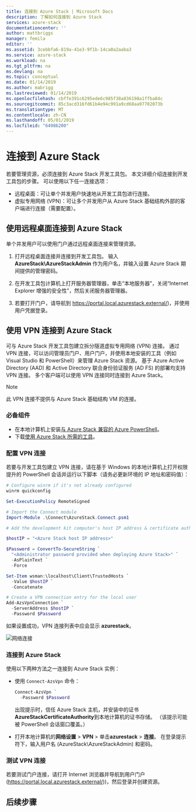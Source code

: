 ```yaml
---
title: 连接到 Azure Stack | Microsoft Docs
description: 了解如何连接到 Azure Stack
services: azure-stack
documentationcenter: ''
author: mattbriggs
manager: femila
editor: ''
ms.assetid: 3cebbfa6-819a-41e3-9f1b-14ca0a2aaba3
ms.service: azure-stack
ms.workload: na
ms.tgt_pltfrm: na
ms.devlang: na
ms.topic: conceptual
ms.date: 01/14/2019
ms.author: mabrigg
ms.lastreviewed: 01/14/2019
ms.openlocfilehash: cbffe391c6295ede6c985f38a836198a1ffba84c
ms.sourcegitcommit: 85c3acd316fd61b4e94c991a9cd68aa97702073b
ms.translationtype: MT
ms.contentlocale: zh-CN
ms.lasthandoff: 05/01/2019
ms.locfileid: "64986200"
---
```

# <a name="connect-to-azure-stack"></a>连接到 Azure Stack

若要管理资源，必须连接到 Azure Stack 开发工具包。 本文详细介绍连接到开发工具包的步骤。 可以使用以下任一连接选项：

* 远程桌面：可让单个并发用户快速地从开发工具包进行连接。
* 虚拟专用网络 (VPN)：可让多个并发用户从 Azure Stack 基础结构外部的客户端进行连接（需要配置）。

## <a name="connect-to-azure-stack-with-remote-desktop"></a>使用远程桌面连接到 Azure Stack
单个并发用户可以使用门户通过远程桌面连接来管理资源。

1. 打开远程桌面连接并连接到开发工具包。 输入 **AzureStack\AzureStackAdmin** 作为用户名，并输入设置 Azure Stack 期间提供的管理密码。  

2. 在开发工具包计算机上打开服务器管理器，单击“本地服务器”，关闭“Internet Explorer 增强的安全性”，然后关闭服务器管理器。

3. 若要打开门户，请导航到 https://portal.local.azurestack.external/)，并使用用户凭据登录。


## <a name="connect-to-azure-stack-with-vpn"></a>使用 VPN 连接到 Azure Stack

可与 Azure Stack 开发工具包建立拆分隧道虚拟专用网络 (VPN) 连接。 通过 VPN 连接，可以访问管理员门户、用户门户，并使用本地安装的工具（例如 Visual Studio 和 PowerShell）来管理 Azure Stack 资源。 基于 Azure Active Directory (AAD) 和 Active Directory 联合身份验证服务 (AD FS) 的部署均支持 VPN 连接。 多个客户端可以使用 VPN 连接同时连接到 Azure Stack。 

> [!NOTE] 
> 此 VPN 连接不提供与 Azure Stack 基础结构 VM 的连接。 

### <a name="prerequisites"></a>必备组件

* 在本地计算机上安装[与 Azure Stack 兼容的 Azure PowerShell](../operator/azure-stack-powershell-install.md)。  
* 下载[使用 Azure Stack 所需的工具](../operator/azure-stack-powershell-download.md)。 

### <a name="configure-vpn-connectivity"></a>配置 VPN 连接

若要与开发工具包建立 VPN 连接，请在基于 Windows 的本地计算机上打开权限提升的 PowerShell 会话并运行以下脚本（请务必更新环境的 IP 地址和密码值）：

```powershell 
# Configure winrm if it's not already configured
winrm quickconfig  

Set-ExecutionPolicy RemoteSigned

# Import the Connect module
Import-Module .\Connect\AzureStack.Connect.psm1 

# Add the development kit computer's host IP address & certificate authority (CA) to the list of trusted hosts. Make sure to update the IP address and password values for your environment. 

$hostIP = "<Azure Stack host IP address>"

$Password = ConvertTo-SecureString `
  "<Administrator password provided when deploying Azure Stack>" `
  -AsPlainText `
  -Force

Set-Item wsman:\localhost\Client\TrustedHosts `
  -Value $hostIP `
  -Concatenate

# Create a VPN connection entry for the local user
Add-AzsVpnConnection `
  -ServerAddress $hostIP `
  -Password $Password

```

如果设置成功，VPN 连接列表中应会显示 **azurestack**。

![网络连接](media/azure-stack-connect-azure-stack/image3.png)  

### <a name="connect-to-azure-stack"></a>连接到 Azure Stack

使用以下两种方法之一连接到 Azure Stack 实例：  

* 使用 `Connect-AzsVpn` 命令： 
    
  ```powershell
  Connect-AzsVpn `
    -Password $Password
  ```

  出现提示时，信任 Azure Stack 主机，并安装中的证书**AzureStackCertificateAuthority**到本地计算机的证书存储。 （该提示可能被 PowerShell 会话窗口覆盖。） 

* 打开本地计算机的**网络设置** > **VPN** > 单击**azurestack** > **连接**。 在登录提示符下，输入用户名 (AzureStack\AzureStackAdmin) 和密码。

### <a name="test-the-vpn-connectivity"></a>测试 VPN 连接

若要测试门户连接，请打开 Internet 浏览器并导航到用户门户 (https://portal.local.azurestack.external/))，然后登录并创建资源。  

## <a name="next-steps"></a>后续步骤



